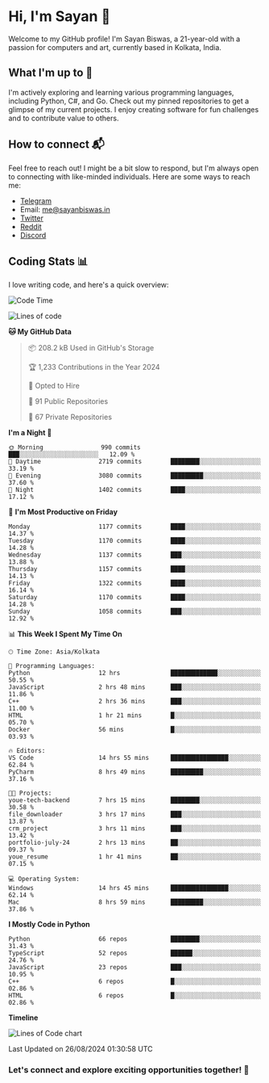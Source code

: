 # Hi, I'm Sayan 👋

Welcome to my GitHub profile! I'm Sayan Biswas, a 21-year-old with a passion for computers and art, currently based in Kolkata, India.

## What I'm up to 🚀

I'm actively exploring and learning various programming languages, including Python, C#, and Go. Check out my pinned repositories to get a glimpse of my current projects. I enjoy creating software for fun challenges and to contribute value to others.

## How to connect 📬

Feel free to reach out! I might be a bit slow to respond, but I'm always open to connecting with like-minded individuals. Here are some ways to reach me:

- [Telegram](https://t.me/dank_as_fuck)
- Email: [me@sayanbiswas.in](mailto:me@sayanbiswas.in)
- [Twitter](https://twitter.com/TheDankDel)
- [Reddit](https://www.reddit.com/user/dank_as_fuck_/)
- [Discord](https://discordapp.com/users/506536929152466945)

## Coding Stats 📊

I love writing code, and here's a quick overview:

<!--START_SECTION:waka-->
![Code Time](http://img.shields.io/badge/Code%20Time-1%2C687%20hrs%2041%20mins-blue)

![Lines of code](https://img.shields.io/badge/From%20Hello%20World%20I%27ve%20Written-5.9%20million%20lines%20of%20code-blue)

**🐱 My GitHub Data** 

> 📦 208.2 kB Used in GitHub's Storage 
 > 
> 🏆 1,233 Contributions in the Year 2024
 > 
> 💼 Opted to Hire
 > 
> 📜 91 Public Repositories 
 > 
> 🔑 67 Private Repositories 
 > 
**I'm a Night 🦉** 

```text
🌞 Morning                990 commits         ███░░░░░░░░░░░░░░░░░░░░░░   12.09 % 
🌆 Daytime                2719 commits        ████████░░░░░░░░░░░░░░░░░   33.19 % 
🌃 Evening                3080 commits        █████████░░░░░░░░░░░░░░░░   37.60 % 
🌙 Night                  1402 commits        ████░░░░░░░░░░░░░░░░░░░░░   17.12 % 
```
📅 **I'm Most Productive on Friday** 

```text
Monday                   1177 commits        ████░░░░░░░░░░░░░░░░░░░░░   14.37 % 
Tuesday                  1170 commits        ████░░░░░░░░░░░░░░░░░░░░░   14.28 % 
Wednesday                1137 commits        ███░░░░░░░░░░░░░░░░░░░░░░   13.88 % 
Thursday                 1157 commits        ████░░░░░░░░░░░░░░░░░░░░░   14.13 % 
Friday                   1322 commits        ████░░░░░░░░░░░░░░░░░░░░░   16.14 % 
Saturday                 1170 commits        ████░░░░░░░░░░░░░░░░░░░░░   14.28 % 
Sunday                   1058 commits        ███░░░░░░░░░░░░░░░░░░░░░░   12.92 % 
```


📊 **This Week I Spent My Time On** 

```text
🕑︎ Time Zone: Asia/Kolkata

💬 Programming Languages: 
Python                   12 hrs              █████████████░░░░░░░░░░░░   50.55 % 
JavaScript               2 hrs 48 mins       ███░░░░░░░░░░░░░░░░░░░░░░   11.86 % 
C++                      2 hrs 36 mins       ███░░░░░░░░░░░░░░░░░░░░░░   11.00 % 
HTML                     1 hr 21 mins        █░░░░░░░░░░░░░░░░░░░░░░░░   05.70 % 
Docker                   56 mins             █░░░░░░░░░░░░░░░░░░░░░░░░   03.93 % 

🔥 Editors: 
VS Code                  14 hrs 55 mins      ████████████████░░░░░░░░░   62.84 % 
PyCharm                  8 hrs 49 mins       █████████░░░░░░░░░░░░░░░░   37.16 % 

🐱‍💻 Projects: 
youe-tech-backend        7 hrs 15 mins       ████████░░░░░░░░░░░░░░░░░   30.58 % 
file_downloader          3 hrs 17 mins       ███░░░░░░░░░░░░░░░░░░░░░░   13.87 % 
crm_project              3 hrs 11 mins       ███░░░░░░░░░░░░░░░░░░░░░░   13.42 % 
portfolio-july-24        2 hrs 13 mins       ██░░░░░░░░░░░░░░░░░░░░░░░   09.37 % 
youe_resume              1 hr 41 mins        ██░░░░░░░░░░░░░░░░░░░░░░░   07.15 % 

💻 Operating System: 
Windows                  14 hrs 45 mins      ████████████████░░░░░░░░░   62.14 % 
Mac                      8 hrs 59 mins       █████████░░░░░░░░░░░░░░░░   37.86 % 
```

**I Mostly Code in Python** 

```text
Python                   66 repos            ████████░░░░░░░░░░░░░░░░░   31.43 % 
TypeScript               52 repos            ██████░░░░░░░░░░░░░░░░░░░   24.76 % 
JavaScript               23 repos            ███░░░░░░░░░░░░░░░░░░░░░░   10.95 % 
C++                      6 repos             █░░░░░░░░░░░░░░░░░░░░░░░░   02.86 % 
HTML                     6 repos             █░░░░░░░░░░░░░░░░░░░░░░░░   02.86 % 
```



**Timeline**

![Lines of Code chart](https://raw.githubusercontent.com/Dank-del/Dank-del/main/assets/bar_graph.png)


 Last Updated on 26/08/2024 01:30:58 UTC
<!--END_SECTION:waka-->

### Let's connect and explore exciting opportunities together! 🚀
